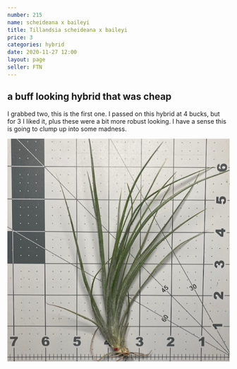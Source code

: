 ```yaml
---
number: 215
name: scheideana x baileyi
title: Tillandsia scheideana x baileyi
price: 3
categories: hybrid
date: 2020-11-27 12:00
layout: page
seller: FTN
---
```


## a buff looking hybrid that was cheap  

I grabbed two, this is the first one. I passed on this hybrid at 4 bucks, but for 3 I liked it, plus these were a bit more robust looking. I have a sense this is going to clump up into some madness.

!["Tillandsia scheideana x baileyi"](/i/IMG_1416.jpeg "Tillandsia scheideana x baileyi")
